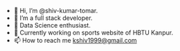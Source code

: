 - 👋 Hi, I’m @shiv-kumar-tomar.
- 👀 I’m a full stack developer.
- 👀 Data Science enthusiast. 
- 🌱 Currently working on sports website of HBTU Kanpur.
- 📫 How to reach me kshiv1999@gmail.com

<!---
shiv-kumar-tomar/shiv-kumar-tomar is a ✨ special ✨ repository because its `README.md` (this file) appears on your GitHub profile.
You can click the Preview link to take a look at your changes.
--->

